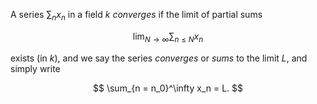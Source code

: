 A series $\sum_{n} x_n$ in a field $k$ *converges* if the limit of partial sums

$$
\lim_{N\to\infty} \sum_{n \leq N} x_n
$$

exists (in $k$), and we say the series *converges* or *sums* to the limit $L$, and simply write

$$
\sum_{n = n_0}^\infty x_n = L.
$$

